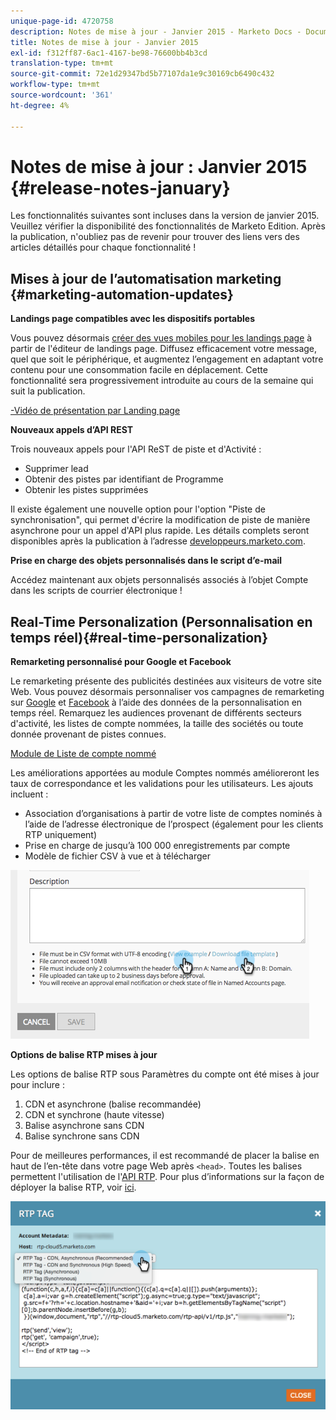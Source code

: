 ```yaml
---
unique-page-id: 4720758
description: Notes de mise à jour - Janvier 2015 - Marketo Docs - Documentation du produit
title: Notes de mise à jour - Janvier 2015
exl-id: f312ff87-6ac1-4167-be98-76600bb4b3cd
translation-type: tm+mt
source-git-commit: 72e1d29347bd5b77107da1e9c30169cb6490c432
workflow-type: tm+mt
source-wordcount: '361'
ht-degree: 4%

---
```


# Notes de mise à jour : Janvier 2015 {#release-notes-january}

Les fonctionnalités suivantes sont incluses dans la version de janvier 2015. Veuillez vérifier la disponibilité des fonctionnalités de Marketo Edition. Après la publication, n&#39;oubliez pas de revenir pour trouver des liens vers des articles détaillés pour chaque fonctionnalité !

## Mises à jour de l’automatisation marketing {#marketing-automation-updates}

**Landings page compatibles avec les dispositifs portables**

Vous pouvez désormais [créer des vues mobiles pour les landings page](/help/marketo/product-docs/demand-generation/landing-pages/free-form-landing-pages/add-a-mobile-view-for-your-free-form-landing-page.md) à partir de l&#39;éditeur de landings page. Diffusez efficacement votre message, quel que soit le périphérique, et augmentez l’engagement en adaptant votre contenu pour une consommation facile en déplacement. Cette fonctionnalité sera progressivement introduite au cours de la semaine qui suit la publication.

[-Vidéo de présentation par Landing page](https://youtu.be/aPQHlG2X6c0)

**Nouveaux appels d’API REST**

Trois nouveaux appels pour l&#39;API ReST de piste et d&#39;Activité :

* Supprimer lead
* Obtenir des pistes par identifiant de Programme
* Obtenir les pistes supprimées

Il existe également une nouvelle option pour l&#39;option &quot;Piste de synchronisation&quot;, qui permet d&#39;écrire la modification de piste de manière asynchrone pour un appel d&#39;API plus rapide. Les détails complets seront disponibles après la publication à l’adresse [developpeurs.marketo.com](https://developers.marketo.com).

**Prise en charge des objets personnalisés dans le script d’e-mail**

Accédez maintenant aux objets personnalisés associés à l’objet Compte dans les scripts de courrier électronique !

## Real-Time Personalization (Personnalisation en temps réel){#real-time-personalization}

**Remarketing personnalisé pour Google et Facebook**

Le remarketing présente des publicités destinées aux visiteurs de votre site Web. Vous pouvez désormais personnaliser vos campagnes de remarketing sur [Google](/help/marketo/product-docs/web-personalization/website-retargeting/personalized-remarketing-in-google.md) et [Facebook](/help/marketo/product-docs/web-personalization/website-retargeting/personalized-remarketing-in-facebook.md) à l’aide des données de la personnalisation en temps réel. Remarquez les audiences provenant de différents secteurs d&#39;activité, les listes de compte nommées, la taille des sociétés ou toute donnée provenant de pistes connues.

[Module de Liste de compte nommé](/help/marketo/product-docs/web-personalization/account-based-web-marketing/create-a-new-account-list.md)

Les améliorations apportées au module Comptes nommés amélioreront les taux de correspondance et les validations pour les utilisateurs. Les ajouts incluent :

* Association d’organisations à partir de votre liste de comptes nominés à l’aide de l’adresse électronique de l’prospect (également pour les clients RTP uniquement)
* Prise en charge de jusqu’à 100 000 enregistrements par compte
* Modèle de fichier CSV à vue et à télécharger

![](assets/image2015-1-14-11-3a12-3a16.png)

**Options de balise RTP mises à jour**

Les options de balise RTP sous Paramètres du compte ont été mises à jour pour inclure :

1. CDN et asynchrone (balise recommandée)
1. CDN et synchrone (haute vitesse)
1. Balise asynchrone sans CDN
1. Balise synchrone sans CDN

Pour de meilleures performances, il est recommandé de placer la balise en haut de l’en-tête dans votre page Web après `<head>`. Toutes les balises permettent l&#39;utilisation de l&#39;[API RTP](https://developers.marketo.com/documentation/websites/rtp-js-api/). Pour plus d’informations sur la façon de déployer la balise RTP, voir [ici](/help/marketo/product-docs/web-personalization/rtp-tag-implementation/deploy-the-rtp-javascript.md).

![](assets/image2015-1-15-13-3a30-3a45.png)
